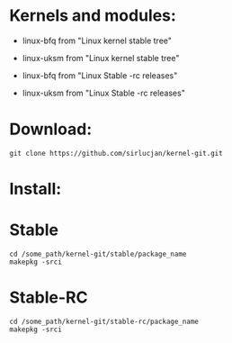 # Kernels and modules:

- linux-bfq from "Linux kernel stable tree"

- linux-uksm from "Linux kernel stable tree"

- linux-bfq from "Linux Stable -rc releases"
 
- linux-uksm from "Linux Stable -rc releases"

# Download:

```
git clone https://github.com/sirlucjan/kernel-git.git

```
# Install:


# Stable

```
cd /some_path/kernel-git/stable/package_name
makepkg -srci

```

# Stable-RC

```
cd /some_path/kernel-git/stable-rc/package_name
makepkg -srci

```
